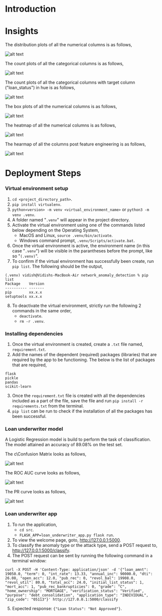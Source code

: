 # Introduction


# Insights
The distribution plots of all the numerical columns is as follows,

![alt text](artifacts/distribution_of_numerical_columns.png)

The count plots of all the categorical columns is as follows,

![alt text](artifacts/count_of_categorical_columns.png)

The count plots of all the categorical columns with target column ("loan_status") in hue is as follows,

![alt text](artifacts/count_of_categorical_columns_with_loan_status_in_hue.png)

The box plots of all the numerical columns is as follows,

![alt text](artifacts/box_plots_of_numerical_columns.png)

The heatmap of all the numerical columns is as follows,

![alt text](artifacts/heatmap_of_numerical_columns.png)

The hearmap of all the columns post feature engineering is as follows,

![alt text](artifacts/heatmap_post_feature_engineering.png)

# Deployment Steps
### Virtual environment setup
1. `cd <project_directory_path>`.
2. `pip install virtualenv`.
3. `python<version> -m venv <virtual_environment_name>` or `python3 -m venv .venv`.
4. A folder named "`.venv`" will appear in the project directory.
5. Activate the virtual environment using one of the commands listed below depending on the Operating System,
    - MacOS and Linux, `source .venv/bin/activate`.
    - Windows command prompt, `.venv/Scripts/activate.bat`.
6. Once the virtual environment is active, the environment name (in this case "`.venv`") will be visible in the parantheses before the prompt, like so "`(.venv)`".
7. To confirm if the virtual environment has successfully been create, run `pip list`. The following should be the output,
```
(.venv) vidish@Vidishs-MacBook-Air network_anomaly_detection % pip list
Package    Version
---------- -------
pip        xx.x.x
setuptools xx.x.x
``` 
8. To deactivate the virtual environment, strictly run the following 2 commands in the same order,
    - `deactivate`.
    - `rm -r .venv`.

### Installing dependencies
1. Once the virtual environment is created, create a `.txt` file named, `requirement.txt`.
2. Add the names of the dependent (required) packages (libraries) that are required by the app to be functioning. The below is the list of packages that are required,
```
flask
pickle
pandas
scikit-learn
```
3. Once the `requirement.txt` file is created with all the dependencies included as a part of the file, save the file and run `pip install -r requirements.txt` from the terminal.
4. `pip list` can be run to check if the installation of all the packages has been successful.

### Loan underwriter model
A Logistic Regression model is build to perform the task of classification. The model attained an accuracy of 89.08% on the test set.

The c\Confusion Matrix looks as follows,

![alt text](artifacts/confusion_matrix.png)

The ROC AUC curve looks as follows,

![alt text](artifacts/roc_curve.png)

The PR curve looks as follows,

![alt text](artifacts/pr_curve.png)

### Loan underwriter app
1. To run the application,
    - `cd src`.
    - `FLASK_APP=loan_underwriter_app.py flask run`.
2. To view the welcome page, goto, http://127.0.0.1:5000.
3. To classify the anomaly type or the attack type, send a POST request to, http://127.0.0.1:5000/classify.
4. The POST request can be sent by running the following command in a terminal window:
```
curl -X POST -H 'Content-Type: application/json' -d '{"loan_amnt": 19050.0, "term": 0, "int_rate": 13.33, "annual_inc": 90000.0, "dti": 26.08, "open_acc": 12.0, "pub_rec": 0, "revol_bal": 19908.0, "revol_util": 80.0, "total_acc": 24.0, "initial_list_status": 1, "mort_acc": 1, "pub_rec_bankrupticies": 0, "grade": "C", "home_ownership": "MORTGAGE", "verification_status": "Verified", "purpose": "debt_consolidation", "application_type": "INDIVIDUAL", "zip_code": "05113"}' http://127.0.0.1:5000/classify
```
5. Expected response: `{"Loan Status": "Not Approved"}`.